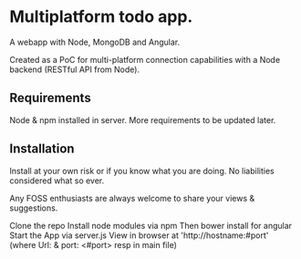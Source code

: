 # Multiplatform todo app.

A webapp with Node, MongoDB and Angular. 

Created as a PoC for multi-platform connection capabilities with a Node backend (RESTful API from Node).

## Requirements

Node & npm installed in server. More requirements to be updated later.

## Installation

Install at your own risk or if you know what you are doing. No liabilities considered what so ever. 

Any FOSS enthusiasts are always welcome to share your views & suggestions.

 Clone the repo
 Install node modules via npm Then bower install for angular
 Start the App via server.js
 View in browser at 'http://hostname:#port' (where Url: <hostname> & port: <#port> resp in main file)

